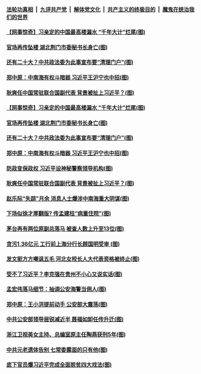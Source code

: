####  [法轮功真相](../../../../basic/blob/master/README.md?t=07100602) &nbsp;|&nbsp; [九评共产党](../../../../9ping.md/blob/master/README.md?t=07100602) &nbsp;|&nbsp; [解体党文化](../../../../jtdwh.md/blob/master/README.md?t=07100602)  &nbsp;|&nbsp; [共产主义的终极目的](../../../../gczydzjmd.md/blob/master/README.md?t=07100602) &nbsp;|&nbsp; [魔鬼在统治我们的世界](../../../../mgztzwmdsj.md/blob/master/README.md?t=07100602) 

#### [【网事惊奇】习亲定的中国最高楼漏水 “千年大计”烂尾(图)](../pages/p2/939172.md?t=07100602) 

#### [官场再传坠楼 湖北荆门市委秘书长身亡(图)](../pages/p2/939150.md?t=07100602) 

#### [还有二十大？中共政法委为此事宣布要“清理门户”(图)](../pages/p2/939133.md?t=07100602) 

#### [郑中原：中南海有权斗暗器 习近平王沪宁也中招(图)](../pages/p2/938755.md?t=07100602) 


#### [耿爽任中国常驻联合国副代表 背景被扯上习近平？(图)](../pages/p2/939028.md?t=07100602) 

#### [【网事惊奇】习亲定的中国最高楼漏水 “千年大计”烂尾(图)](../pages/p2/939172.md?t=07100602) 

#### [官场再传坠楼 湖北荆门市委秘书长身亡(图)](../pages/p2/939150.md?t=07100602) 

#### [还有二十大？中共政法委为此事宣布要“清理门户”(图)](../pages/p2/939133.md?t=07100602) 

#### [郑中原：中南海有权斗暗器 习近平王沪宁也中招(图)](../pages/p2/938755.md?t=07100602) 

#### [防政变保政权 习近平设神秘警察领导机构(图)](../pages/p2/939088.md?t=07100602) 


#### [耿爽任中国常驻联合国副代表 背景被扯上习近平？(图)](../pages/p2/939028.md?t=07100602) 

#### [赵乐际“失踪”月余 消息人士爆涉中南海重大阴谋(图)](../pages/p2/938951.md?t=07100602) 

#### [下场似徐才厚翻版? 传孟建柱“病重住院”(图)](../pages/p2/938976.md?t=07100602) 

#### [茅台再有两位原副总落马 被查人数上升至13位(图)](../pages/p2/938938.md?t=07100602) 

#### [贪污1.36亿元 工行前上海分行长顾国明受审 (图)](../pages/p2/938931.md?t=07100602) 

#### [发文挺方方嘲讽五毛 河北女校长人大代表资格被终止(图)](../pages/p2/938916.md?t=07100602) 

#### [受不了习近平？李克强在贵州不小心又说实话(图)](../pages/p2/938919.md?t=07100602) 

#### [孟宏伟落马细节：抽调公安海警当佣人(图)](../pages/p2/938902.md?t=07100602) 

#### [郑中原：王小洪提前动手 公安部大震荡(图)](../pages/p2/938863.md?t=07100602) 


#### [中共公安部领导层锐减近半 聂福如卸任传升迁(图)](../pages/p2/938820.md?t=07100602) 

#### [浙江卫视美女主持、总编室原主任陶燕获刑5年(图)](../pages/p2/938789.md?t=07100602) 

#### [中共元老遗体告别 七常委露面的只有他(图)](../pages/p2/938818.md?t=07100602) 

#### [底下官员爆习近平完成全面脱贫四大戏法(图)](../pages/p2/938790.md?t=07100602) 

